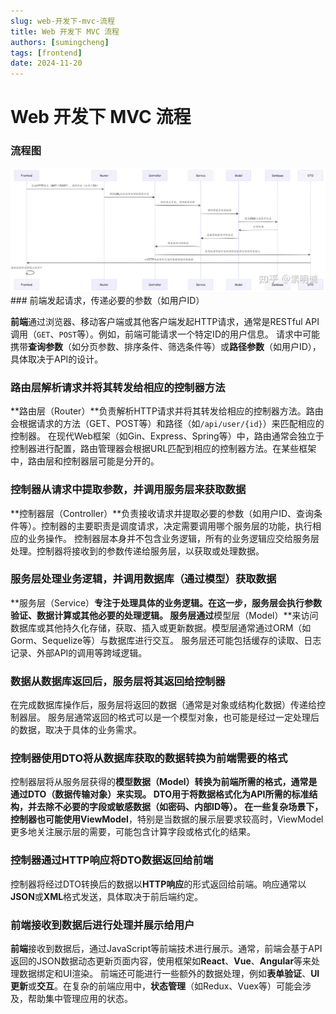 ```yaml
---
slug: web-开发下-mvc-流程
title: Web 开发下 MVC 流程
authors: [sumingcheng]
tags: [frontend]
date: 2024-11-20
---
```


# Web 开发下 MVC 流程



 

### 流程图  
![ef754b81052e9cd5cc26059ecbf3b353](../image/ef754b81052e9cd5cc26059ecbf3b353.jpg)### 前端发起请求，传递必要的参数（如用户ID）  

**前端**通过浏览器、移动客户端或其他客户端发起HTTP请求，通常是RESTful API调用（`GET`、`POST`等）。例如，前端可能请求一个特定ID的用户信息。 请求中可能携带**查询参数**（如分页参数、排序条件、筛选条件等）或**路径参数**（如用户ID），具体取决于API的设计。

### 路由层解析请求并将其转发给相应的控制器方法  

**路由层（Router）**负责解析HTTP请求并将其转发给相应的控制器方法。路由会根据请求的方法（GET、POST等）和路径（如`/api/user/{id}`）来匹配相应的控制器。 在现代Web框架（如Gin、Express、Spring等）中，路由通常会独立于控制器进行配置，路由管理器会根据URL匹配到相应的控制器方法。在某些框架中，路由层和控制器层可能是分开的。

### 控制器从请求中提取参数，并调用服务层来获取数据  

**控制器层（Controller）**负责接收请求并提取必要的参数（如用户ID、查询条件等）。控制器的主要职责是调度请求，决定需要调用哪个服务层的功能，执行相应的业务操作。 控制器层本身并不包含业务逻辑，所有的业务逻辑应交给服务层处理。控制器将接收到的参数传递给服务层，以获取或处理数据。

### 服务层处理业务逻辑，并调用数据库（通过模型）获取数据  

**服务层（Service）**专注于处理具体的业务逻辑。在这一步，服务层会执行参数验证、数据计算或其他必要的处理逻辑。 服务层通过**模型层（Model）**来访问数据库或其他持久化存储，获取、插入或更新数据。模型层通常通过ORM（如Gorm、Sequelize等）与数据库进行交互。 服务层还可能包括缓存的读取、日志记录、外部API的调用等跨域逻辑。

### 数据从数据库返回后，服务层将其返回给控制器  

在完成数据库操作后，服务层将返回的数据（通常是对象或结构化数据）传递给控制器层。 服务层通常返回的格式可以是一个模型对象，也可能是经过一定处理后的数据，取决于具体的业务需求。

### 控制器使用DTO将从数据库获取的数据转换为前端需要的格式  

控制器层将从服务层获得的**模型数据（Model）**转换为前端所需的格式，通常是通过**DTO（数据传输对象）**来实现。 DTO用于将数据格式化为API所需的标准结构，并去除不必要的字段或敏感数据（如密码、内部ID等）。 在一些复杂场景下，控制器也可能使用**ViewModel**，特别是当数据的展示层要求较高时，ViewModel更多地关注展示层的需要，可能包含计算字段或格式化的结果。

### 控制器通过HTTP响应将DTO数据返回给前端  

控制器将经过DTO转换后的数据以**HTTP响应**的形式返回给前端。响应通常以**JSON**或**XML**格式发送，具体取决于前后端约定。

### 前端接收到数据后进行处理并展示给用户  

**前端**接收到数据后，通过JavaScript等前端技术进行展示。通常，前端会基于API返回的JSON数据动态更新页面内容，使用框架如**React**、**Vue**、**Angular**等来处理数据绑定和UI渲染。 前端还可能进行一些额外的数据处理，例如**表单验证**、**UI更新**或**交互**。在复杂的前端应用中，**状态管理**（如Redux、Vuex等）可能会涉及，帮助集中管理应用的状态。